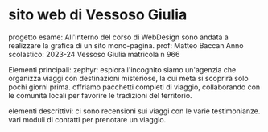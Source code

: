 # sito web di Vessoso Giulia
progetto esame: All'interno del corso di WebDesign sono andata a realizzare la grafica di un sito mono-pagina.
prof: Matteo Baccan
Anno scolastico: 2023-24
Vessoso Giulia matricola n 966

Elementi principali:
zephyr: esplora l'incognito
siamo un'agenzia che organizza viaggi con destinazioni misteriose, la cui meta si scoprirà solo pochi giorni prima.
offriamo pacchetti completi di viaggio, collaborando con le comunità locali per favorire le tradizioni del territorio.

elementi descrittivi:
ci sono recensioni sui viaggi con le varie testimonianze. vari moduli di contatti per prenotare un viaggio.


